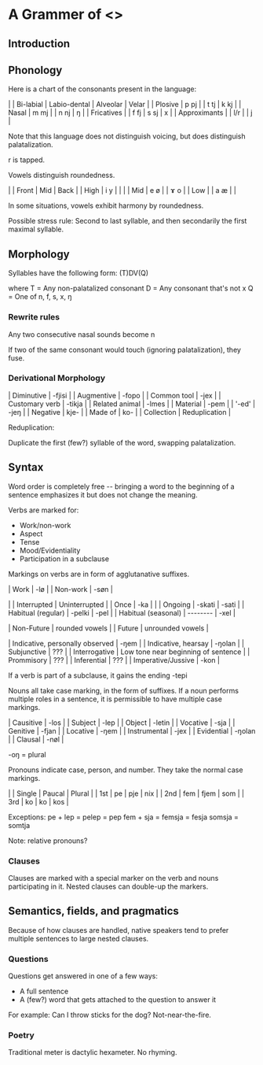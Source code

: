 # A Grammer of <<Insert language name>>


## Introduction

## Phonology

Here is a chart of the consonants present in the language:

|              | Bi-labial | Labio-dental | Alveolar | Velar |
| Plosive      | p pj      |              | t tj     | k kj  |
| Nasal        | m mj      |              | n nj     | ŋ     |
| Fricatives   |           | f fj         | s sj     | x     |
| Approximants |           | l/r          |          | j     |

Note that this language does not distinguish voicing, but does distinguish palatalization.

r is tapped.

Vowels distinguish roundedness.

|      | Front | Mid | Back |
| High | i y   |     |      |
| Mid  | e ø   |     | ɤ o  |
| Low  |       | a æ |      |

In some situations, vowels exhibit harmony by roundedness.

Possible stress rule: Second to last syllable, and then secondarily the first maximal syllable.

## Morphology

Syllables have the following form: (T)DV(Q)

where
  T = Any non-palatalized consonant
  D = Any consonant that's not x
  Q = One of n, f, s, x, ŋ
  
### Rewrite rules

Any two consecutive nasal sounds become n

If two of the same consonant would touch (ignoring palatalization), they fuse.

### Derivational Morphology

| Diminutive     | -fjisi        |
| Augmentive     | -fopo         |
| Common tool    | -jex          |
| Customary verb | -tikja        |
| Related animal | -lmes         |
| Material       | -pem          |
| '-ed'          | -jeŋ          |
| Negative       | kje-          |
| Made of        | ko-           |
| Collection     | Reduplication |

Reduplication:

Duplicate the first (few?) syllable of the word, swapping palatalization.

## Syntax

Word order is completely free -- bringing a word to the beginning of a sentence emphasizes it but does not change the meaning.

Verbs are marked for:
  - Work/non-work
  - Aspect
  - Tense
  - Mood/Evidentiality
  - Participation in a subclause
  
Markings on verbs are in form of agglutanative suffixes.

| Work     | -lø  |
| Non-work | -søn |

|                     | Interrupted | Uninterrupted |
| Once                | -ka         |               |
| Ongoing             | -skati      | -sati         |
| Habitual (regular)  | -pelki      | -pel          |
| Habitual (seasonal) | --------    | -xel          |

| Non-Future | rounded vowels   |
| Future     | unrounded vowels |

| Indicative, personally observed | -ŋem                                |
| Indicative, hearsay             | -ŋolan                              |
| Subjunctive                     | ???                                 |
| Interrogative                   | Low tone near beginning of sentence |
| Prommisory                      | ???                                 |
| Inferential                     | ???                                 |
| Imperative/Jussive              | -kon                                |

If a verb is part of a subclause, it gains the ending -tepi

Nouns all take case marking, in the form of suffixes. If a noun performs multiple roles in a sentence, it is permissible to have multiple case markings.

| Causitive    | -los   |
| Subject      | -lep   |
| Object       | -letin |
| Vocative     | -sja   |
| Genitive     | -fjan  |
| Locative     | -ŋem   |
| Instrumental | -jex   |
| Evidential   | -ŋolan |
| Clausal      | -nøl   |

-oŋ = plural

Pronouns indicate case, person, and number. They take the normal case markings.

|     | Single | Paucal | Plural |
| 1st | pe     | pje    | nix    |
| 2nd | fem    | fjem   | som    |
| 3rd | ko     | ko     | kos    |

Exceptions:
pe + lep = pelep = pep
fem + sja = femsja = fesja
somsja = somtja

Note: relative pronouns?

### Clauses

Clauses are marked with a special marker on the verb and nouns participating in it. Nested clauses can double-up the markers. 

## Semantics, fields, and pragmatics

Because of how clauses are handled, native speakers tend to prefer multiple sentences to large nested clauses.

### Questions

Questions get answered in one of a few ways:
- A full sentence
- A (few?) word that gets attached to the question to answer it

For example:
Can I throw sticks for the dog? Not-near-the-fire.

### Poetry

Traditional meter is dactylic hexameter. No rhyming.

